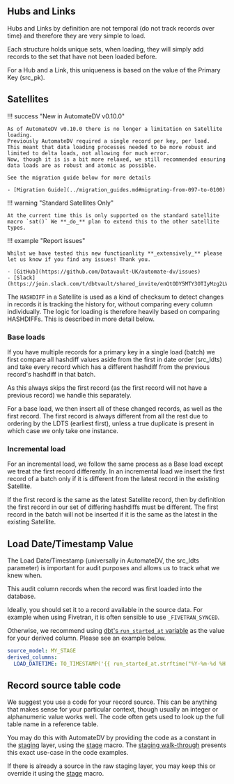 ## Hubs and Links

Hubs and Links by definition are not temporal (do not track records over time) and therefore they are very simple to load.

Each structure holds unique sets, when loading, they will simply add records to the set that have not been loaded before.

For a Hub and a Link, this uniqueness is based on the value of the Primary Key (src_pk).

## Satellites

!!! success "New in AutomateDV v0.10.0"

    As of AutomateDV v0.10.0 there is no longer a limitation on Satellite loading. 
    Previously AutomateDV required a single record per key, per load. 
    This meant that data loading processes needed to be more robust and limited to delta loads, not allowing for much error.
    Now, though it is is a bit more relaxed, we still recommended ensuring data loads are as robust and atomic as possible. 

    See the migration guide below for more details
    
    - [Migration Guide](../migration_guides.md#migrating-from-097-to-0100)

!!! warning "Standard Satellites Only"

    At the current time this is only supported on the standard satellite macro `sat()` We **_do_** plan to extend this to the other satellite types. 

!!! example "Report issues"

    Whilst we have tested this new functioanlity **_extensively_** please let us know if you find any issues! Thank you.

    - [GitHub](https://github.com/Datavault-UK/automate-dv/issues)
    - [Slack](https://join.slack.com/t/dbtvault/shared_invite/enQtODY5MTY3OTIyMzg2LWJlZDMyNzM4YzAzYjgzYTY0MTMzNTNjN2EyZDRjOTljYjY0NDYyYzEwMTlhODMzNGY3MmU2ODNhYWUxYmM2NjA)

The `HASHDIFF` in a Satellite is used as a kind of checksum to detect changes in records it is tracking the history for, 
without comparing every column individually. The logic for loading is therefore heavily based on comparing HASHDIFFs. This is described
in more detail below.

### Base loads

If you have multiple records for a primary key in a single load (batch) we first compare all hashdiff values aside 
from the first in date order (src_ldts) and take every record which has a different hashdiff from the previous record's hashdiff in that batch. 

As this always skips the first record (as the first record will not have a previous record) we handle this separately.

For a base load, we then insert all of these changed records, as well as the first record. 
The first record is always different from all the rest due to ordering by the LDTS (earliest first), 
unless a true duplicate is present in which case we only take one instance. 

### Incremental load

For an incremental load, we follow the same process as a Base load except we treat the first record differently. In an incremental load we
insert the first record of a batch only if it is different from the latest record in the existing Satellite. 

If the first record is the same as the latest Satellite record, then by definition the first record in our set of differing hashdiffs must be different.
The first record in the batch will not be inserted if it is the same as the latest in the existing Satellite.


## Load Date/Timestamp Value

The Load Date/Timestamp (universally in AutomateDV, the src_ldts parameter) is important for audit purposes and allows us to track what we knew when.

This audit column records when the record was first loaded into the database. 

Ideally, you should set it to a record available in the source data. For example when using Fivetran, it is often sensible to use `_FIVETRAN_SYNCED`.

Otherwise, we recommend using [dbt's `run_started_at` variable](https://docs.getdbt.com/reference/dbt-jinja-functions/run_started_at) as 
the value for your derived column. Please see an example below.

```yaml
source_model: MY_STAGE
derived_columns:
  LOAD_DATETIME: TO_TIMESTAMP('{{ run_started_at.strftime("%Y-%m-%d %H:%M:%S.%f") }}')
```

## Record source table code

We suggest you use a code for your record source. This can be anything that makes sense for your particular context,
though usually an integer or alphanumeric value works well. The code often gets used to look up the full table name in
a reference table.

You may do this with AutomateDV by providing the code as a constant in the [staging](../tutorial/tut_staging.md) layer, using
the [stage](../macros/index.md#stage) macro. The [staging walk-through](../tutorial/tut_staging.md) presents this exact use-case in
the code examples.

If there is already a source in the raw staging layer, you may keep this or override it using
the [stage](../macros/index.md#stage) macro.
